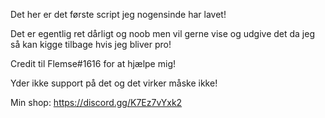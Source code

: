 Det her er det første script jeg nogensinde har lavet! 

Det er egentlig ret dårligt og noob men vil gerne vise og udgive det da jeg så kan kigge tilbage hvis jeg bliver pro!

Credit til Flemse#1616 for at hjælpe mig!

Yder ikke support på det og det virker måske ikke!

Min shop: https://discord.gg/K7Ez7vYxk2
